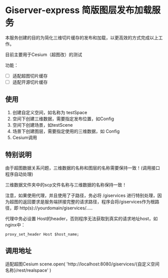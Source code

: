 # Giserver-express 简版图层发布加载服务
本服务创建的目的为简化三维切片缓存的发布和加载，以更高效的方式完成以上工作。

目前主要用于Cesium（超图改）的测试

功能：
- [ ] 适配超图切片缓存
- [ ] 适配开源切片缓存

## 使用
1. 创建自定义空间，如名称为 testSpace 
2. 空间下创建三维数据，需要指定发布位置，如Config
3. 空间下创建场景，如testScene
4. 场景下创建图层，需要指定使用的三维数据，如 Config
5. Cesium调用

## 特别说明
由于超图数据关系问题，三维数据的名称和图层的名称需要保持一致！(调用接口程序自动处理)

三维数据文件夹中的scp文件名称与三维数据的名称保持一致！

注意，如果使用代理，并且使用了子路径，务必将 /giservices 进行特别处理，因为超图的返回要求是服务端拼接完整的请求路径，程序会将/giservices作为根路径，即 http(s)://yourdomain/giservices/..... 

代理中务必设置 Host的header，否则程序无法获取到真实的请求地址host，如nginx中：
```
proxy_set_header Host $host_name;
```

## 调用地址
适配超图Cesium
scene.open(
'http://localhost:8080/giservices/{自定义空间名称}/rest/realspace'
)